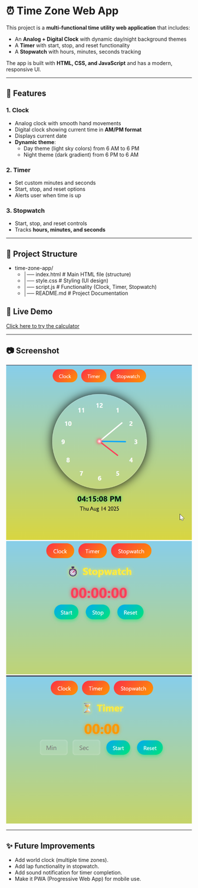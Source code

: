 # ⏰ Time Zone Web App

This project is a **multi-functional time utility web application** that includes:
- An **Analog + Digital Clock** with dynamic day/night background themes
- A **Timer** with start, stop, and reset functionality
- A **Stopwatch** with hours, minutes, seconds tracking

The app is built with **HTML, CSS, and JavaScript** and has a modern, responsive UI.

---

## 🚀 Features

### 1. Clock
- Analog clock with smooth hand movements
- Digital clock showing current time in **AM/PM format**
- Displays current date
- **Dynamic theme**: 
  - Day theme (light sky colors) from 6 AM to 6 PM  
  - Night theme (dark gradient) from 6 PM to 6 AM

### 2. Timer
- Set custom minutes and seconds
- Start, stop, and reset options
- Alerts user when time is up

### 3. Stopwatch
- Start, stop, and reset controls
- Tracks **hours, minutes, and seconds**

---

## 📂 Project Structure

- time-zone-app/
    - │── index.html # Main HTML file (structure)
    - │── style.css # Styling (UI design)
    - │── script.js # Functionality (Clock, Timer, Stopwatch)
    - │── README.md # Project Documentation



## 🚀 Live Demo
[Click here to try the calculator](https://time-zone-vaish.netlify.app/)

---

## 📷 Screenshot
![Calculator Screenshot](clock.png)
![Calculator Screenshot](stopwatch.png)
![Calculator Screenshot](timer.png)

--- 
## ✨ Future Improvements

* Add world clock (multiple time zones).
* Add lap functionality in stopwatch.
* Add sound notification for timer completion.
* Make it PWA (Progressive Web App) for mobile use.
